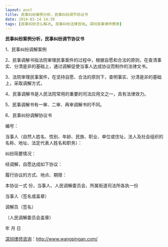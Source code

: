 ```yaml
---
layout: post
title: 民事纠纷案例分析，民事纠纷调节协议书
date: 2014-03-14 14:39
tags: [民事纠纷怎么解决, 民事纠纷法律咨询, 深圳民事律师费用]
---
```

<strong>民事纠纷案例分析，民事纠纷调节协议书</strong>

1、民事纠纷调解案例

2、民事调解书指法院审理民事案件的过程中，根据自愿和合法的原则，在查清事实、分清是非的基础上，通过调解促使当事人达成协议而制作的法律文书。

3、法院审理民事案件，在坚持自愿、合法的原则下，查明事实、分清是非的基础上，采取调解方式，

4、民事调解书是人民法院常用的重要的司法应用文之一，具有法律效力。

5、民事调解书有一审、二审、再审调解书的不同。

6、民事纠纷调解协议书

编号：

当事人（自然人姓名、性别、年龄、民族、职业、单位或住址，法人及社会组织的名称、地址、法定代表人姓名和职务）：

纠纷简要情况：

经调解，自愿达成如下协议：

履行协议的方式、地点、期限：

本协议一式 份，当事人、人民调解委员会、所属街道司法所各执一份

当事人（签名或盖章）

调解员（签名）

（人民调解委员会盖章）

年 月 日

<a href="http://www.wangpingan.com/">深圳律师咨询</a>：<a href="http://www.wangpingan.com/">http://www.wangpingan.com/</a>

